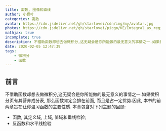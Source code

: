 ```yaml
---
title: 函数, 图像和直线
author: 小枫叶
categories: 高数
avatar: https://cdn.jsdelivr.net/gh/starlovei/cdn/img/my/avatar.jpg
photos: https://cdn.jsdelivr.net/gh/starlovei/picgo/KE/Integral_as_region_under_curve.svg
mathjax: true
incomplete: true
description: 不借助函数却想去做微积分,这无疑会是你所能做的最无意义的事情之一.如果微积分页有其营养成分表, 那么函数肯定会排在前面, 而且是占一定优势. 
date: 2020-02-05 12:47:39
tags:
    - 微积分
    - 函数
---
```

## 前言
不借助函数却想去做微积分,这无疑会是你所能做的最无意义的事情之一.如果微积分页有其营养成分表, 那么函数肯定会排在前面, 而且是占一定优势.因此, 本书的前两章旨在让你温习函数的主要性质. 本章包含对下列主题的回顾:
+ 函数, 其定义域, 上域, 值域和垂线检验;
+ 反函数和水平线检验